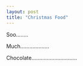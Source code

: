 ```yaml
---
layout: post
title: "Christmas Food"
---
```

Soo........

Much...................

Chocolate..............................
